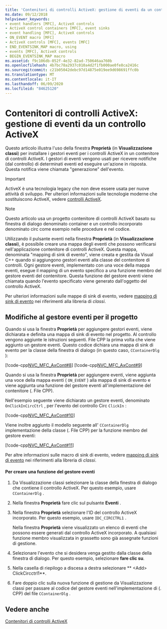 ```yaml
---
title: 'Contenitori di controlli ActiveX: gestione di eventi da un controllo ActiveX'
ms.date: 09/12/2018
helpviewer_keywords:
- event handlers [MFC], ActiveX controls
- ActiveX control containers [MFC], event sinks
- event handling [MFC], ActiveX controls
- ON_EVENT macro [MFC]
- ActiveX controls [MFC], events [MFC]
- END_EVENTSINK_MAP macro, using
- events [MFC], ActiveX controls
- BEGIN_EVENTSINK_MAP macro
ms.assetid: f9c106db-052f-4e32-82ad-750646aa760b
ms.openlocfilehash: 4b7bc78a2937c010a4d2f1fb000ae0fe8ca2416c
ms.sourcegitcommit: c21b05042debc97d14875e019ee9d698691ffc0b
ms.translationtype: MT
ms.contentlocale: it-IT
ms.lasthandoff: 06/09/2020
ms.locfileid: "84625120"
---
```

# <a name="activex-control-containers-handling-events-from-an-activex-control"></a>Contenitori di controlli ActiveX: gestione di eventi da un controllo ActiveX

Questo articolo illustra l'uso della finestra **Proprietà** (in **Visualizzazione classi**) per installare i gestori eventi per i controlli ActiveX in un contenitore di controlli ActiveX. I gestori di eventi vengono usati per ricevere notifiche (dal controllo) di determinati eventi ed eseguire un'azione in risposta. Questa notifica viene chiamata "generazione" dell'evento.

>[!IMPORTANT]
> ActiveX è una tecnologia legacy che non deve essere usata per nuove attività di sviluppo. Per ulteriori informazioni sulle tecnologie moderne che sostituiscono ActiveX, vedere [controlli ActiveX](activex-controls.md).

> [!NOTE]
> Questo articolo usa un progetto contenitore di controlli ActiveX basato su finestra di dialogo denominato container e un controllo incorporato denominato circ come esempio nelle procedure e nel codice.

Utilizzando il pulsante eventi nella finestra **Proprietà** (in **Visualizzazione classi**), è possibile creare una mappa degli eventi che possono verificarsi nell'applicazione contenitore di controlli ActiveX. Questa mappa, denominata "mapping di sink di evento", viene creata e gestita da Visual C++ quando si aggiungono gestori eventi alla classe del contenitore di controlli. Ogni gestore eventi, implementato con una voce della mappa eventi, esegue il mapping di un evento specifico a una funzione membro del gestore eventi del contenitore. Questa funzione del gestore eventi viene chiamata quando l'evento specificato viene generato dall'oggetto del controllo ActiveX.

Per ulteriori informazioni sulle mappe di sink di evento, vedere [mapping di sink di evento](reference/event-sink-maps.md) nei riferimenti alla libreria di *classi*.

## <a name="event-handler-modifications-to-the-project"></a><a name="_core_event_handler_modifications_to_the_project"></a>Modifiche al gestore eventi per il progetto

Quando si usa la finestra **Proprietà** per aggiungere gestori eventi, viene dichiarata e definita una mappa di sink di evento nel progetto. Al controllo vengono aggiunte le istruzioni seguenti. File CPP la prima volta che viene aggiunto un gestore eventi. Questo codice dichiara una mappa di sink di evento per la classe della finestra di dialogo (in questo caso, `CContainerDlg` ):

[!code-cpp[NVC_MFC_AxCont#8](codesnippet/cpp/activex-control-containers-handling-events-from-an-activex-control_1.cpp)]
[!code-cpp[NVC_MFC_AxCont#9](codesnippet/cpp/activex-control-containers-handling-events-from-an-activex-control_2.cpp)]

Quando si usa la finestra **Proprietà** per aggiungere eventi, viene aggiunta una voce della mappa eventi ( `ON_EVENT` ) alla mappa di sink di evento e viene aggiunta una funzione del gestore eventi all'implementazione del contenitore (. File CPP).

Nell'esempio seguente viene dichiarato un gestore eventi, denominato `OnClickInCircCtrl` , per l'evento del controllo Circ `ClickIn` :

[!code-cpp[NVC_MFC_AxCont#10](codesnippet/cpp/activex-control-containers-handling-events-from-an-activex-control_3.cpp)]

Viene inoltre aggiunto il modello seguente all' `CContainerDlg` implementazione della classe (. File CPP) per la funzione membro del gestore eventi:

[!code-cpp[NVC_MFC_AxCont#11](codesnippet/cpp/activex-control-containers-handling-events-from-an-activex-control_4.cpp)]

Per altre informazioni sulle macro di sink di evento, vedere [mapping di sink di evento](reference/event-sink-maps.md) nei riferimenti alla libreria di *classi*.

#### <a name="to-create-an-event-handler-function"></a>Per creare una funzione del gestore eventi

1. Da Visualizzazione classi selezionare la classe della finestra di dialogo che contiene il controllo ActiveX. Per questo esempio, usare `CContainerDlg` .

1. Nella finestra **Proprietà** fare clic sul pulsante **Eventi** .

1. Nella finestra **Proprietà** selezionare l'ID del controllo ActiveX incorporato. Per questo esempio, usare `IDC_CIRCCTRL1` .

   Nella finestra **Proprietà** viene visualizzato un elenco di eventi che possono essere generati dal controllo ActiveX incorporato. A qualsiasi funzione membro visualizzata in grassetto sono già assegnate funzioni di gestione.

1. Selezionare l'evento che si desidera venga gestito dalla classe della finestra di dialogo. Per questo esempio, selezionare **fare clic su**.

1. Nella casella di riepilogo a discesa a destra selezionare ** \<Add> ClickCircctrl1**.

1. Fare doppio clic sulla nuova funzione di gestione da Visualizzazione classi per passare al codice del gestore eventi nell'implementazione di (. CPP) del file `CContainerDlg` .

## <a name="see-also"></a>Vedere anche

[Contenitori di controlli ActiveX](activex-control-containers.md)
